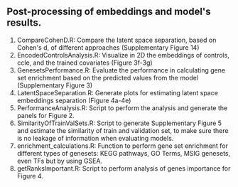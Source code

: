 ## Post-processing of embeddings and model's results.
1. CompareCohenD.R: Compare the latent space separation, based on Cohen's d, of different approaches (Supplementary Figure 14)
2. EncodedControlsAnalysis.R: Visualize in 2D the embeddings of controls, ccle, and the trained covariates (Figure 3f-3g)
3. GenesetsPerformance.R: Evaluate the performance in calculating gene set enrichment based on the predicted values from the model (Supplementary Figure 3)
4. LatentSpaceSeparation.R: Generate plots for estimating latent space embeddings separation (Figure 4a-4e)
5. PerformanceAnalysis.R: Script to perform the analysis and generate the panels for Figure 2.
6. SimilarityOfTrainValSets.R: Script to generate Supplementary Figure 5 and estimate the similarity of train and validation set, to make sure there is no leakage of information when evaluating models.
7. enrichment_calculations.R: Function to perform gene set enrichment for different types of genesets: KEGG pathways, GO Terms, MSIG genesets, even TFs but by using GSEA.
8. getRanksImportant.R: Script to perform analysis of genes importance for Figure 4.

